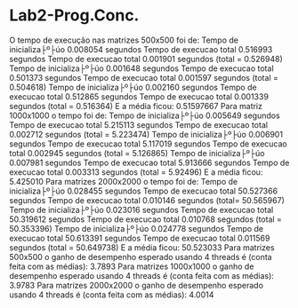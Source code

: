 # Lab2-Prog.Conc.
 O tempo de execução nas matrizes 500x500 foi de:
Tempo de inicializa├º├úo 0.008054 segundos
Tempo de execucao total 0.516993 segundos
Tempo de execucao total 0.001901 segundos
(total = 0.526948)
Tempo de inicializa├º├úo 0.001648 segundos
Tempo de execucao total 0.501373 segundos
Tempo de execucao total 0.001597 segundos
(total = 0.504618)
Tempo de inicializa├º├úo 0.002160 segundos
Tempo de execucao total 0.512865 segundos
Tempo de execucao total 0.001339 segundos
(total = 0.516364) 
E a média ficou:  0.51597667
Para matriz 1000x1000 o tempo foi de:
Tempo de inicializa├º├úo 0.005649 segundos
Tempo de execucao total 5.215113 segundos
Tempo de execucao total 0.002712 segundos
(total = 5.223474) 
Tempo de inicializa├º├úo 0.006901 segundos
Tempo de execucao total 5.117019 segundos
Tempo de execucao total 0.002945 segundos
(total = 5.126865) 
Tempo de inicializa├º├úo 0.007981 segundos
Tempo de execucao total 5.913666 segundos
Tempo de execucao total 0.003313 segundos
(total = 5.92496) 
E a média ficou: 5.425010
Para matrizes 2000x2000 o tempo foi de:
Tempo de inicializa├º├úo 0.028455 segundos
Tempo de execucao total 50.527366 segundos
Tempo de execucao total 0.010146 segundos
(total= 50.565967)
Tempo de inicializa├º├úo 0.023016 segundos
Tempo de execucao total 50.319612 segundos
Tempo de execucao total 0.010768 segundos
(total = 50.353396)
Tempo de inicializa├º├úo 0.024778 segundos
Tempo de execucao total 50.613391 segundos
Tempo de execucao total 0.011569 segundos
(total = 50.649738)
E a média ficou: 50.523033
Para matrizes 500x500 o ganho de desempenho esperado usando 4 threads é (conta feita com as médias): 3.7893
Para matrizes 1000x1000 o ganho de desempenho esperado usando 4 threads é (conta feita com as médias): 3.9783
Para matrizes 2000x2000 o ganho de desempenho esperado usando 4 threads é (conta feita com as médias): 4.0014




